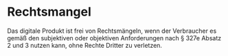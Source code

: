 # Rechtsmangel

Das digitale Produkt ist frei von Rechtsmängeln, wenn der Verbraucher es gemäß den subjektiven oder objektiven Anforderungen nach § 327e Absatz 2 und 3 nutzen kann, ohne Rechte Dritter zu verletzen. 

